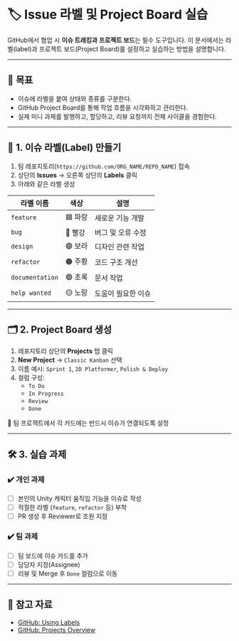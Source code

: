 
# 🏷️ Issue 라벨 및 Project Board 실습

GitHub에서 협업 시 **이슈 트래킹과 프로젝트 보드**는 필수 도구입니다. 이 문서에서는 라벨(label)과 프로젝트 보드(Project Board)를 설정하고 실습하는 방법을 설명합니다.

---

## 🎯 목표

- 이슈에 라벨을 붙여 상태와 종류를 구분한다.
- GitHub Project Board를 통해 작업 흐름을 시각화하고 관리한다.
- 실제 미니 과제를 발행하고, 할당하고, 리뷰 요청까지 전체 사이클을 경험한다.

---

## 🧩 1. 이슈 라벨(Label) 만들기

1. 팀 레포지토리(`https://github.com/ORG_NAME/REPO_NAME`) 접속
2. 상단의 **Issues** → 오른쪽 상단의 **Labels** 클릭
3. 아래와 같은 라벨 생성

| 라벨 이름 | 색상 | 설명 |
|-----------|------|------|
| `feature` | 🟦 파랑 | 새로운 기능 개발 |
| `bug` | 🔴 빨강 | 버그 및 오류 수정 |
| `design` | 🟣 보라 | 디자인 관련 작업 |
| `refactor` | 🟠 주황 | 코드 구조 개선 |
| `documentation` | 🟢 초록 | 문서 작업 |
| `help wanted` | 🟡 노랑 | 도움이 필요한 이슈 |

---

## 🗂️ 2. Project Board 생성

1. 레포지토리 상단의 **Projects** 탭 클릭
2. **New Project** → `Classic Kanban` 선택
3. 이름 예시: `Sprint 1`, `2D Platformer`, `Polish & Deploy`
4. 컬럼 구성:
   - `To Do`
   - `In Progress`
   - `Review`
   - `Done`

📝 팀 프로젝트에서 각 카드에는 반드시 이슈가 연결되도록 설정

---

## 🛠️ 3. 실습 과제

### ✔️ 개인 과제

- [ ] 본인의 Unity 캐릭터 움직임 기능을 이슈로 작성
- [ ] 적절한 라벨 (`feature`, `refactor` 등) 부착
- [ ] PR 생성 후 Reviewer로 조원 지정

### ✔️ 팀 과제

- [ ] 팀 보드에 이슈 카드를 추가
- [ ] 담당자 지정(Assignee)
- [ ] 리뷰 및 Merge 후 `Done` 컬럼으로 이동

---

## 📎 참고 자료

- [GitHub: Using Labels](https://docs.github.com/en/issues/using-labels-and-milestones-to-track-work/about-labels)
- [GitHub: Projects Overview](https://docs.github.com/en/issues/planning-and-tracking-with-projects/learning-about-projects/about-projects)
